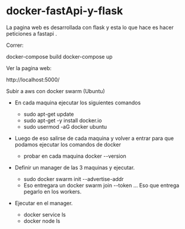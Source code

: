 # docker-fastApi-y-flask

La pagina web es desarrollada con flask y esta lo que hace es hacer peticiones a fastapi .

Correr:

docker-compose build
docker-compose up

Ver la pagina web:

http://localhost:5000/


Subir a aws con docker swarm (Ubuntu)

- En cada maquina ejecutar los siguientes comandos 
    - sudo apt-get update
    - sudo apt-get -y install docker.io
    - sudo usermod -aG docker ubuntu
- Luego de eso salirse de cada maquina y volver a entrar para que podamos ejecutar los comandos de docker
    - probar en cada maquina docker --version

- Definir un manager de las 3 maquinas y ejecutar.
    - sudo docker swarm init --advertise-addr <ip-interna-de-la-maquina>
    - Eso entregara un docker swarm join --token <token> ... Eso que entrega pegarlo en los workers.
- Ejecutar en el manager.
    - docker service ls
    - docker node ls